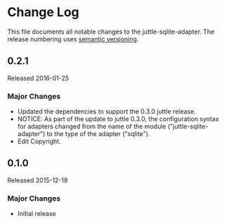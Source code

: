 # Change Log
This file documents all notable changes to the juttle-sqlite-adapter. The release numbering uses [semantic versioning](http://semver.org).

## 0.2.1
Released 2016-01-25

### Major Changes
- Updated the dependencies to support the 0.3.0 juttle release.
- NOTICE: As part of the update to juttle 0.3.0, the configuration syntax for adapters changed from the name of the module ("juttle-sqlite-adapter") to the type of the adapter ("sqlite").
- Edit Copyright.

## 0.1.0
Released 2015-12-19

### Major Changes
- Initial release
